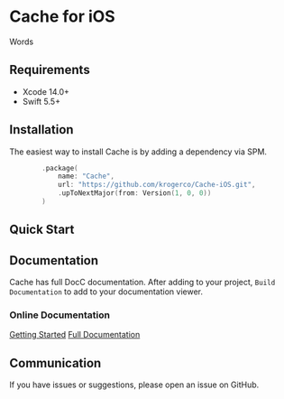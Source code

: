 # Cache for iOS

Words

## Requirements

- Xcode 14.0+
- Swift 5.5+

## Installation

The easiest way to install Cache is by adding a dependency via SPM.

```swift
        .package(
            name: "Cache",
            url: "https://github.com/krogerco/Cache-iOS.git",
            .upToNextMajor(from: Version(1, 0, 0))
        )
```

## Quick Start


## Documentation

Cache has full DocC documentation. After adding to your project, `Build Documentation` to add to your documentation viewer.

### Online Documentation

[Getting Started](Sources/Telemetry/Documentation.docc/GettingStarted.md)
[Full Documentation](https://krogerco.github.io/Cache-iOS.git/documentation/cache)


## Communication

If you have issues or suggestions, please open an issue on GitHub.
